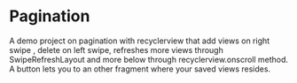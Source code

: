 # Pagination
A demo project on pagination with recyclerview that add views on right swipe , delete on left swipe, refreshes more views through SwipeRefreshLayout and more below through recyclerview.onscroll method. A button lets you to an other fragment where your saved views resides.
